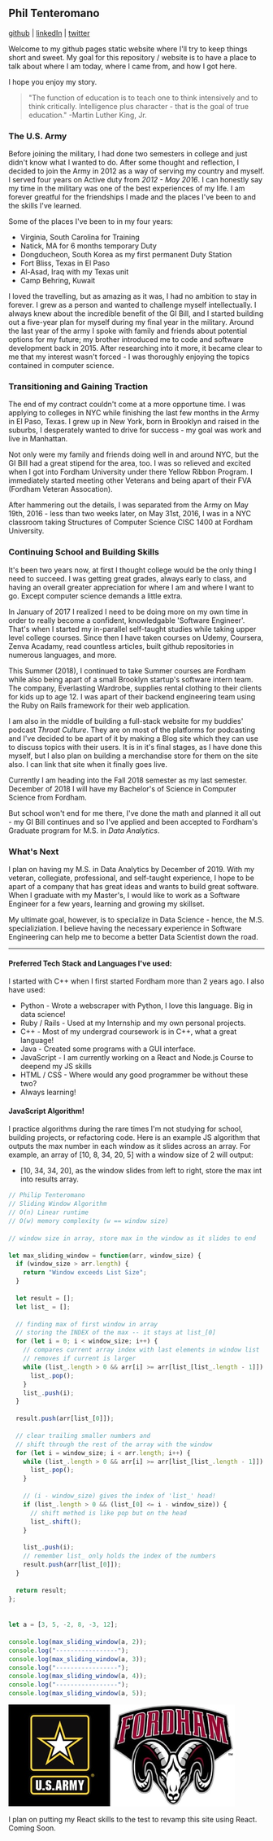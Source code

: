 Phil Tenteromano
----------------
[github](https://github.com/ptenteromano) |
[linkedIn](https://www.linkedin.com/in/tenteromano/) |
[twitter](https://twitter.com/ptenteromano)

Welcome to my github pages static website where I'll try to keep things short and sweet.
My goal for this repository / website is to have a place to talk about where I am today, where I came from, and how I got here.

I hope you enjoy my story.

>"The function of education is to teach one to think intensively and to think critically. Intelligence plus character - that is the goal of true education." -Martin Luther King, Jr.

### The U.S. Army

Before joining the military, I had done two semesters in college and just didn't know what I wanted to do. After some thought and reflection, I decided to join the Army in 2012 as a way of serving my country and myself. I served four years on Active duty from _2012 - May 2016_. I can honestly say my time in the military was one of the best experiences of my life. I am forever greatful for the friendships I made and the places I've been to and the skills I've learned.

Some of the places I've been to in my four years:
* Virginia, South Carolina for Training
* Natick, MA for 6 months temporary Duty
* Dongducheon, South Korea as my first permanent Duty Station
* Fort Bliss, Texas in El Paso
* Al-Asad, Iraq with my Texas unit
* Camp Behring, Kuwait

I loved the travelling, but as amazing as it was, I had no ambition to stay in forever. I grew as a person and wanted to challenge myself intellectually. I always knew about the incredible benefit of the GI Bill, and I started building out a five-year plan for myself during my final year in the military. Around the last year of the army I spoke with family and friends about potential options for my future; my brother introduced me to code and software development back in 2015. After researching into it more, it became clear to me that my interest wasn't forced - I was thoroughly enjoying the topics contained in computer science. 

### Transitioning and Gaining Traction

The end of my contract couldn't come at a more opportune time. I was applying to colleges in NYC while finishing the last few months in the Army in El Paso, Texas. I grew up in New York, born in Brooklyn and raised in the suburbs, I desperately wanted to drive for success - my goal was work and live in Manhattan.

Not only were my family and friends doing well in and around NYC, but the GI Bill had a great stipend for the area, too. I was so relieved and excited when I got into Fordham University under there Yellow Ribbon Program. I immediately started meeting other Veterans and being apart of their FVA (Fordham Veteran Assocation). 

After hammering out the details, I was separated from the Army on May 19th, 2016 - less than two weeks later, on May 31st, 2016, I was in a NYC classroom taking Structures of Computer Science CISC 1400 at Fordham University.

### Continuing School and Building Skills

It's been two years now, at first I thought college would be the only thing I need to succeed. I was getting great grades, always early to class, and having an overall greater appreciation for where I am and where I want to go. Except computer science demands a little extra. 

In January of 2017 I realized I need to be doing more on my own time in order to really become a confident, knowledgable 'Software Engineer'. That's when I started my in-parallel self-taught studies while taking upper level college courses. Since then I have taken courses on Udemy, Coursera, Zenva Acadamy, read countless articles, built github repositories in numerous languages, and more. 

This Summer (2018), I continued to take Summer courses are Fordham while also being apart of a small Brooklyn startup's software intern team. The company, Everlasting Wardrobe, supplies rental clothing to their clients for kids up to age 12. I was apart of their backend engineering team using the Ruby on Rails framework for their web application.

I am also in the middle of building a full-stack website for my buddies' podcast *_Throat Culture_*. They are on most of the platforms for podcasting and I've decided to be apart of it by making a Blog site which they can use to discuss topics with their users. It is in it's final stages, as I have done this myself, but I also plan on building a merchandise store for them on the site also. I can link that site when it finally goes live.

Currently I am heading into the Fall 2018 semester as my last semester. December of 2018 I will have my Bachelor's of Science in Computer Science from Fordham. 

But school won't end for me there, I've done the math and planned it all out - my GI Bill continues and so I've applied and been accepted to Fordham's Graduate program for M.S. in *Data Analytics*. 

### What's Next

I plan on having my M.S. in Data Analytics by December of 2019. With my veteran, collegiate, professional, and self-taught experience, I hope to be apart of a company that has great ideas and wants to build great software. When I graduate with my Master's, I would like to work as a Software Engineer for a few years, learning and growing my skillset.

My ultimate goal, however, is to specialize in Data Science - hence, the M.S. specializiation. I believe having the necessary experience in Software Engineering can help me to become a better Data Scientist down the road.

-----

#### Preferred Tech Stack and Languages I've used:

I started with C++ when I first started Fordham more than 2 years ago. I also have used:

* Python - Wrote a webscraper with Python, I love this language. Big in data science!
* Ruby / Rails - Used at my Internship and my own personal projects.
* C++ - Most of my undergrad coursework is in C++, what a great language!
* Java - Created some programs with a GUI interface.
* JavaScript - I am currently working on a React and Node.js Course to deepend my JS skills
* HTML / CSS - Where would any good programmer be without these two?
* Always learning!


#### JavaScript Algorithm!

I practice algorithms during the rare times I'm not studying for school, building projects, or refactoring code.
Here is an example JS algorithm that outputs the max number in each window as it slides across an array.
For example, an array of [10, 8, 34, 20, 5] with a window size of 2 will output:
* [10, 34, 34, 20], as the window slides from left to right, store the max int into results array.

```javascript
// Philip Tenteromano
// Sliding Window Algorithm
// O(n) Linear runtime 
// O(w) memory complexity (w == window size)

// window size in array, store max in the window as it slides to end

let max_sliding_window = function(arr, window_size) {
  if (window_size > arr.length) {
    return "Window exceeds List Size";
  }

  let result = [];
  let list_ = [];

  // finding max of first window in array
  // storing the INDEX of the max -- it stays at list_[0]
  for (let i = 0; i < window_size; i++) {
    // compares current array index with last elements in window list
    // removes if current is larger
    while (list_.length > 0 && arr[i] >= arr[list_[list_.length - 1]]) {
      list_.pop();
    }
    list_.push(i);
  }

  result.push(arr[list_[0]]);

  // clear trailing smaller numbers and
  // shift through the rest of the array with the window
  for (let i = window_size; i < arr.length; i++) {
    while (list_.length > 0 && arr[i] >= arr[list_[list_.length - 1]]) {
      list_.pop();
    }

    // (i - window_size) gives the index of 'list_' head!
    if (list_.length > 0 && (list_[0] <= i - window_size)) {
      // shift method is like pop but on the head
      list_.shift();
    }

    list_.push(i);
    // remember list_ only holds the index of the numbers
    result.push(arr[list_[0]]);
  }

  return result;
};


let a = [3, 5, -2, 8, -3, 12];

console.log(max_sliding_window(a, 2));
console.log("-----------------");
console.log(max_sliding_window(a, 3));
console.log("-----------------");
console.log(max_sliding_window(a, 4));
console.log("-----------------");
console.log(max_sliding_window(a, 5));

```

![alt](/army.jpg "Army") 
![alt](/fordham_university.jpg "Fordham")

I plan on putting my React skills to the test to revamp this site using React. Coming Soon.

